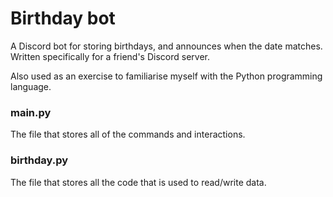 # Birthday bot

A Discord bot for storing birthdays, and announces when the date matches.<br/>
Written specifically for a friend's Discord server.

Also used as an exercise to familiarise myself with the Python programming language.

### main.py
The file that stores all of the commands and interactions.

### birthday.py
The file that stores all the code that is used to read/write data.